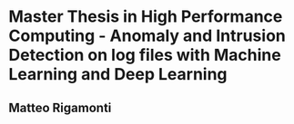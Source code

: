# Master Thesis in High Performance Computing - Anomaly and Intrusion Detection on log files with Machine Learning and Deep Learning
## Matteo Rigamonti
